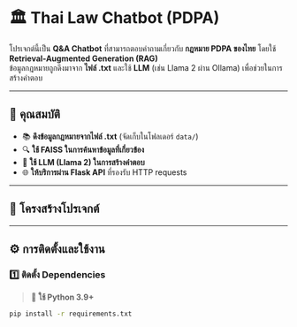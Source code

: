 # 🏛 Thai Law Chatbot (PDPA)

โปรเจกต์นี้เป็น **Q&A Chatbot** ที่สามารถตอบคำถามเกี่ยวกับ **กฎหมาย PDPA ของไทย** โดยใช้ **Retrieval-Augmented Generation (RAG)**  
ข้อมูลกฎหมายถูกดึงมาจาก **ไฟล์ .txt** และใช้ **LLM** (เช่น Llama 2 ผ่าน Ollama) เพื่อช่วยในการสร้างคำตอบ  

---

## 🚀 **คุณสมบัติ**
- 📚 **ดึงข้อมูลกฎหมายจากไฟล์ .txt** (จัดเก็บในโฟลเดอร์ `data/`)
- 🔍 **ใช้ FAISS ในการค้นหาข้อมูลที่เกี่ยวข้อง**
- 🤖 **ใช้ LLM (Llama 2) ในการสร้างคำตอบ**
- 🌐 **ให้บริการผ่าน Flask API** ที่รองรับ HTTP requests

---

## 📂 **โครงสร้างโปรเจกต์**

---

## ⚙️ **การติดตั้งและใช้งาน**
### **1️⃣ ติดตั้ง Dependencies**
> 📌 **ใช้ Python 3.9+**
```bash
pip install -r requirements.txt
